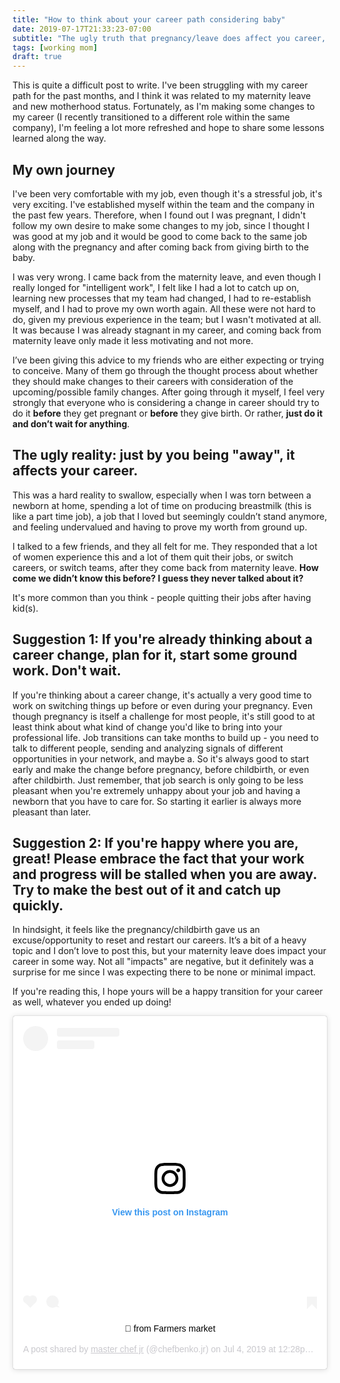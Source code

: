 ```yaml
---
title: "How to think about your career path considering baby"
date: 2019-07-17T21:33:23-07:00
subtitle: "The ugly truth that pregnancy/leave does affect you career, and how you can put a positive spin on it by making career changes."
tags: [working mom]
draft: true
---
```


This is quite a difficult post to write. I've been struggling with my career path for the past months, and I think it was related to my maternity leave and new motherhood status. Fortunately, as I'm making some changes to my career (I recently transitioned to a different role within the same company), I'm feeling a lot more refreshed and hope to share some lessons learned along the way.

## My own journey

I've been very comfortable with my job, even though it's a stressful job, it's very exciting. I've established myself within the team and the company in the past few years. Therefore, when I found out I was pregnant, I didn't follow my own desire to make some changes to my job, since I thought I was good at my job and it would be good to come back to the same job along with the pregnancy and after coming back from giving birth to the baby. 

I was very wrong. I came back from the maternity leave, and even though I really longed for "intelligent work", I felt like I had a lot to catch up on, learning new processes that my team had changed, I had to re-establish myself, and I had to prove my own worth again. All these were not hard to do, given my previous experience in the team; but I wasn't motivated at all. It was because I was already stagnant in my career, and coming back from maternity leave only made it less motivating and not more.  

I’ve been giving this advice to my friends who are either expecting or trying to conceive. Many of them go through the thought process about whether they should make changes to their careers with consideration of the upcoming/possible family changes. After going through it myself, I feel very strongly that everyone who is considering a change in career should try to do it **before** they get pregnant or **before** they give birth. Or rather, **just do it and don’t wait for anything**. 

## The ugly reality: just by you being "away", it affects your career.  

This was a hard reality to swallow, especially when I was torn between a newborn at home, spending a lot of time on producing breastmilk (this is like a part time job), a job that I loved but seemingly couldn’t stand anymore, and feeling undervalued and having to prove my worth from ground up. 

I talked to a few friends, and they all felt for me. They responded that a lot of women experience this and a lot of them quit their jobs, or switch careers, or switch teams, after they come back from maternity leave. **How come we didn’t know this before? I guess they never talked about it?**

It's more common than you think - people quitting their jobs after having kid(s). 

## Suggestion 1: If you're already thinking about a career change, plan for it, start some ground work. Don't wait. 

If you're thinking about a career change, it's actually a very good time to work on switching things up before or even during your pregnancy. Even though pregnancy is itself a challenge for most people, it's still good to at least think about what kind of change you'd like to bring into your professional life. Job transitions can take months to build up - you need to talk to different people, sending and analyzing signals of different opportunities in your network, and maybe a. So it's always good to start early and make the change before pregnancy, before childbirth, or even after childbirth. Just remember, that job search is only going to be less pleasant when you're extremely unhappy about your job and having a newborn that you have to care for. So starting it earlier is always more pleasant than later. 

## Suggestion 2: If you're happy where you are, great! Please embrace the fact that your work and progress will be stalled when you are away. Try to make the best out of it and catch up quickly. 



In hindsight, it feels like the pregnancy/childbirth gave us an excuse/opportunity to reset and restart our careers. It’s a bit of a heavy topic and I don’t love to post this, but your maternity leave does impact your career in some way. Not all "impacts" are negative, but it definitely was a surprise for me since I was expecting there to be none or minimal impact. 

If you're reading this, I hope yours will be a happy transition for your career as well, whatever you ended up doing! 

<center><blockquote class="instagram-media" data-instgrm-captioned data-instgrm-permalink="https://www.instagram.com/p/Bzga_Wdh5q7/" data-instgrm-version="12" style=" background:#FFF; border:0; border-radius:3px; box-shadow:0 0 1px 0 rgba(0,0,0,0.5),0 1px 10px 0 rgba(0,0,0,0.15); margin: 1px; max-width:540px; min-width:326px; padding:0; width:99.375%; width:-webkit-calc(100% - 2px); width:calc(100% - 2px);"><div style="padding:16px;"> <a href="https://www.instagram.com/p/Bzga_Wdh5q7/" style=" background:#FFFFFF; line-height:0; padding:0 0; text-align:center; text-decoration:none; width:100%;" target="_blank"> <div style=" display: flex; flex-direction: row; align-items: center;"> <div style="background-color: #F4F4F4; border-radius: 50%; flex-grow: 0; height: 40px; margin-right: 14px; width: 40px;"></div> <div style="display: flex; flex-direction: column; flex-grow: 1; justify-content: center;"> <div style=" background-color: #F4F4F4; border-radius: 4px; flex-grow: 0; height: 14px; margin-bottom: 6px; width: 100px;"></div> <div style=" background-color: #F4F4F4; border-radius: 4px; flex-grow: 0; height: 14px; width: 60px;"></div></div></div><div style="padding: 19% 0;"></div> <div style="display:block; height:50px; margin:0 auto 12px; width:50px;"><svg width="50px" height="50px" viewBox="0 0 60 60" version="1.1" xmlns="https://www.w3.org/2000/svg" xmlns:xlink="https://www.w3.org/1999/xlink"><g stroke="none" stroke-width="1" fill="none" fill-rule="evenodd"><g transform="translate(-511.000000, -20.000000)" fill="#000000"><g><path d="M556.869,30.41 C554.814,30.41 553.148,32.076 553.148,34.131 C553.148,36.186 554.814,37.852 556.869,37.852 C558.924,37.852 560.59,36.186 560.59,34.131 C560.59,32.076 558.924,30.41 556.869,30.41 M541,60.657 C535.114,60.657 530.342,55.887 530.342,50 C530.342,44.114 535.114,39.342 541,39.342 C546.887,39.342 551.658,44.114 551.658,50 C551.658,55.887 546.887,60.657 541,60.657 M541,33.886 C532.1,33.886 524.886,41.1 524.886,50 C524.886,58.899 532.1,66.113 541,66.113 C549.9,66.113 557.115,58.899 557.115,50 C557.115,41.1 549.9,33.886 541,33.886 M565.378,62.101 C565.244,65.022 564.756,66.606 564.346,67.663 C563.803,69.06 563.154,70.057 562.106,71.106 C561.058,72.155 560.06,72.803 558.662,73.347 C557.607,73.757 556.021,74.244 553.102,74.378 C549.944,74.521 548.997,74.552 541,74.552 C533.003,74.552 532.056,74.521 528.898,74.378 C525.979,74.244 524.393,73.757 523.338,73.347 C521.94,72.803 520.942,72.155 519.894,71.106 C518.846,70.057 518.197,69.06 517.654,67.663 C517.244,66.606 516.755,65.022 516.623,62.101 C516.479,58.943 516.448,57.996 516.448,50 C516.448,42.003 516.479,41.056 516.623,37.899 C516.755,34.978 517.244,33.391 517.654,32.338 C518.197,30.938 518.846,29.942 519.894,28.894 C520.942,27.846 521.94,27.196 523.338,26.654 C524.393,26.244 525.979,25.756 528.898,25.623 C532.057,25.479 533.004,25.448 541,25.448 C548.997,25.448 549.943,25.479 553.102,25.623 C556.021,25.756 557.607,26.244 558.662,26.654 C560.06,27.196 561.058,27.846 562.106,28.894 C563.154,29.942 563.803,30.938 564.346,32.338 C564.756,33.391 565.244,34.978 565.378,37.899 C565.522,41.056 565.552,42.003 565.552,50 C565.552,57.996 565.522,58.943 565.378,62.101 M570.82,37.631 C570.674,34.438 570.167,32.258 569.425,30.349 C568.659,28.377 567.633,26.702 565.965,25.035 C564.297,23.368 562.623,22.342 560.652,21.575 C558.743,20.834 556.562,20.326 553.369,20.18 C550.169,20.033 549.148,20 541,20 C532.853,20 531.831,20.033 528.631,20.18 C525.438,20.326 523.257,20.834 521.349,21.575 C519.376,22.342 517.703,23.368 516.035,25.035 C514.368,26.702 513.342,28.377 512.574,30.349 C511.834,32.258 511.326,34.438 511.181,37.631 C511.035,40.831 511,41.851 511,50 C511,58.147 511.035,59.17 511.181,62.369 C511.326,65.562 511.834,67.743 512.574,69.651 C513.342,71.625 514.368,73.296 516.035,74.965 C517.703,76.634 519.376,77.658 521.349,78.425 C523.257,79.167 525.438,79.673 528.631,79.82 C531.831,79.965 532.853,80.001 541,80.001 C549.148,80.001 550.169,79.965 553.369,79.82 C556.562,79.673 558.743,79.167 560.652,78.425 C562.623,77.658 564.297,76.634 565.965,74.965 C567.633,73.296 568.659,71.625 569.425,69.651 C570.167,67.743 570.674,65.562 570.82,62.369 C570.966,59.17 571,58.147 571,50 C571,41.851 570.966,40.831 570.82,37.631"></path></g></g></g></svg></div><div style="padding-top: 8px;"> <div style=" color:#3897f0; font-family:Arial,sans-serif; font-size:14px; font-style:normal; font-weight:550; line-height:18px;"> View this post on Instagram</div></div><div style="padding: 12.5% 0;"></div> <div style="display: flex; flex-direction: row; margin-bottom: 14px; align-items: center;"><div> <div style="background-color: #F4F4F4; border-radius: 50%; height: 12.5px; width: 12.5px; transform: translateX(0px) translateY(7px);"></div> <div style="background-color: #F4F4F4; height: 12.5px; transform: rotate(-45deg) translateX(3px) translateY(1px); width: 12.5px; flex-grow: 0; margin-right: 14px; margin-left: 2px;"></div> <div style="background-color: #F4F4F4; border-radius: 50%; height: 12.5px; width: 12.5px; transform: translateX(9px) translateY(-18px);"></div></div><div style="margin-left: 8px;"> <div style=" background-color: #F4F4F4; border-radius: 50%; flex-grow: 0; height: 20px; width: 20px;"></div> <div style=" width: 0; height: 0; border-top: 2px solid transparent; border-left: 6px solid #f4f4f4; border-bottom: 2px solid transparent; transform: translateX(16px) translateY(-4px) rotate(30deg)"></div></div><div style="margin-left: auto;"> <div style=" width: 0px; border-top: 8px solid #F4F4F4; border-right: 8px solid transparent; transform: translateY(16px);"></div> <div style=" background-color: #F4F4F4; flex-grow: 0; height: 12px; width: 16px; transform: translateY(-4px);"></div> <div style=" width: 0; height: 0; border-top: 8px solid #F4F4F4; border-left: 8px solid transparent; transform: translateY(-4px) translateX(8px);"></div></div></div></a> <p style=" margin:8px 0 0 0; padding:0 4px;"> <a href="https://www.instagram.com/p/Bzga_Wdh5q7/" style=" color:#000; font-family:Arial,sans-serif; font-size:14px; font-style:normal; font-weight:normal; line-height:17px; text-decoration:none; word-wrap:break-word;" target="_blank">🍑 from Farmers market</a></p> <p style=" color:#c9c8cd; font-family:Arial,sans-serif; font-size:14px; line-height:17px; margin-bottom:0; margin-top:8px; overflow:hidden; padding:8px 0 7px; text-align:center; text-overflow:ellipsis; white-space:nowrap;">A post shared by <a href="https://www.instagram.com/chefbenko.jr/" style=" color:#c9c8cd; font-family:Arial,sans-serif; font-size:14px; font-style:normal; font-weight:normal; line-height:17px;" target="_blank"> master chef jr</a> (@chefbenko.jr) on <time style=" font-family:Arial,sans-serif; font-size:14px; line-height:17px;" datetime="2019-07-04T19:28:53+00:00">Jul 4, 2019 at 12:28pm PDT</time></p></div></blockquote> <script async src="//www.instagram.com/embed.js"></script>
</center>
<!--stackedit_data:
eyJoaXN0b3J5IjpbMTk3MTczNTE1OSwtMTc5MzQ1ODUwM119
-->